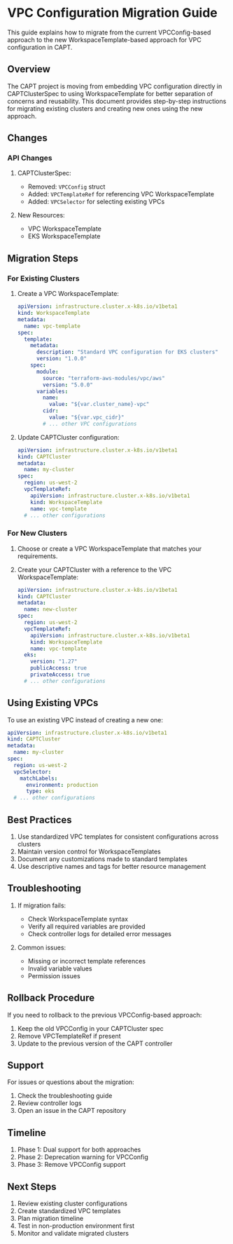 # VPC Configuration Migration Guide

This guide explains how to migrate from the current VPCConfig-based approach to the new WorkspaceTemplate-based approach for VPC configuration in CAPT.

## Overview

The CAPT project is moving from embedding VPC configuration directly in CAPTClusterSpec to using WorkspaceTemplate for better separation of concerns and reusability. This document provides step-by-step instructions for migrating existing clusters and creating new ones using the new approach.

## Changes

### API Changes

1. CAPTClusterSpec:
   - Removed: `VPCConfig` struct
   - Added: `VPCTemplateRef` for referencing VPC WorkspaceTemplate
   - Added: `VPCSelector` for selecting existing VPCs

2. New Resources:
   - VPC WorkspaceTemplate
   - EKS WorkspaceTemplate

## Migration Steps

### For Existing Clusters

1. Create a VPC WorkspaceTemplate:
   ```yaml
   apiVersion: infrastructure.cluster.x-k8s.io/v1beta1
   kind: WorkspaceTemplate
   metadata:
     name: vpc-template
   spec:
     template:
       metadata:
         description: "Standard VPC configuration for EKS clusters"
         version: "1.0.0"
       spec:
         module:
           source: "terraform-aws-modules/vpc/aws"
           version: "5.0.0"
         variables:
           name:
             value: "${var.cluster_name}-vpc"
           cidr:
             value: "${var.vpc_cidr}"
           # ... other VPC configurations
   ```

2. Update CAPTCluster configuration:
   ```yaml
   apiVersion: infrastructure.cluster.x-k8s.io/v1beta1
   kind: CAPTCluster
   metadata:
     name: my-cluster
   spec:
     region: us-west-2
     vpcTemplateRef:
       apiVersion: infrastructure.cluster.x-k8s.io/v1beta1
       kind: WorkspaceTemplate
       name: vpc-template
     # ... other configurations
   ```

### For New Clusters

1. Choose or create a VPC WorkspaceTemplate that matches your requirements.

2. Create your CAPTCluster with a reference to the VPC WorkspaceTemplate:
   ```yaml
   apiVersion: infrastructure.cluster.x-k8s.io/v1beta1
   kind: CAPTCluster
   metadata:
     name: new-cluster
   spec:
     region: us-west-2
     vpcTemplateRef:
       apiVersion: infrastructure.cluster.x-k8s.io/v1beta1
       kind: WorkspaceTemplate
       name: vpc-template
     eks:
       version: "1.27"
       publicAccess: true
       privateAccess: true
     # ... other configurations
   ```

## Using Existing VPCs

To use an existing VPC instead of creating a new one:

```yaml
apiVersion: infrastructure.cluster.x-k8s.io/v1beta1
kind: CAPTCluster
metadata:
  name: my-cluster
spec:
  region: us-west-2
  vpcSelector:
    matchLabels:
      environment: production
      type: eks
  # ... other configurations
```

## Best Practices

1. Use standardized VPC templates for consistent configurations across clusters
2. Maintain version control for WorkspaceTemplates
3. Document any customizations made to standard templates
4. Use descriptive names and tags for better resource management

## Troubleshooting

1. If migration fails:
   - Check WorkspaceTemplate syntax
   - Verify all required variables are provided
   - Check controller logs for detailed error messages

2. Common issues:
   - Missing or incorrect template references
   - Invalid variable values
   - Permission issues

## Rollback Procedure

If you need to rollback to the previous VPCConfig-based approach:

1. Keep the old VPCConfig in your CAPTCluster spec
2. Remove VPCTemplateRef if present
3. Update to the previous version of the CAPT controller

## Support

For issues or questions about the migration:
1. Check the troubleshooting guide
2. Review controller logs
3. Open an issue in the CAPT repository

## Timeline

1. Phase 1: Dual support for both approaches
2. Phase 2: Deprecation warning for VPCConfig
3. Phase 3: Remove VPCConfig support

## Next Steps

1. Review existing cluster configurations
2. Create standardized VPC templates
3. Plan migration timeline
4. Test in non-production environment first
5. Monitor and validate migrated clusters
